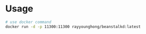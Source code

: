 # Usage

```bash
# use docker command
docker run -d -p 11300:11300 rayyounghong/beanstalkd:latest
```

